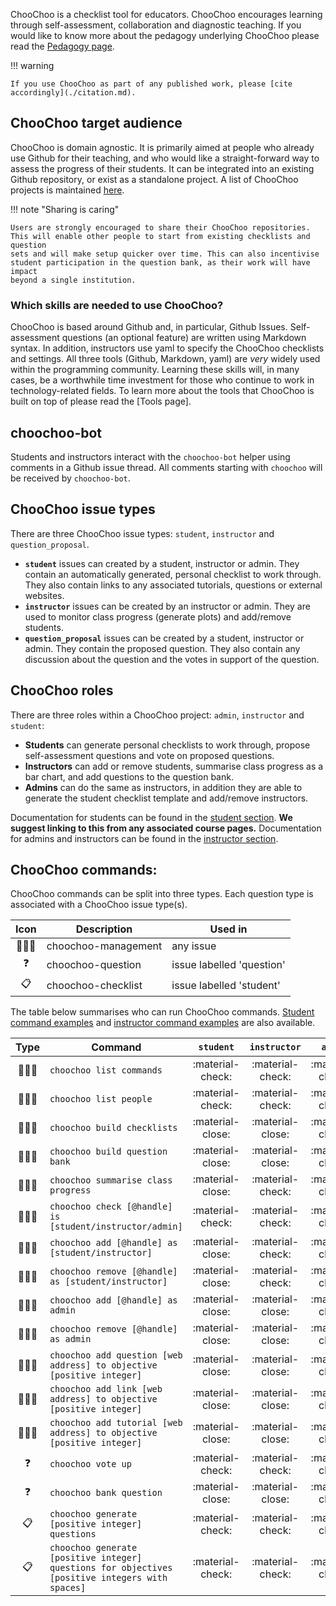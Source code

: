 ChooChoo is a checklist tool for educators. ChooChoo encourages learning through self-assessment, collaboration and diagnostic teaching. If you would like to know more about the pedagogy underlying ChooChoo please read the [Pedagogy page](./pedagogy.md).

!!! warning

    If you use ChooChoo as part of any published work, please [cite accordingly](./citation.md).

## ChooChoo target audience
ChooChoo is domain agnostic. It is primarily aimed at people who already use Github for their teaching, and who would like a straight-forward way to assess the progress of their students. It can be integrated into an existing Github repository, or exist as a standalone project. A list of ChooChoo projects is maintained [here](./projects.md).

!!! note "Sharing is caring"

    Users are strongly encouraged to share their ChooChoo repositories. This will enable other people to start from existing checklists and question 
    sets and will make setup quicker over time. This can also incentivise student participation in the question bank, as their work will have impact 
    beyond a single institution. 

### Which skills are needed to use ChooChoo?
ChooChoo is based around Github and, in particular, Github Issues. Self-assessment questions (an optional feature) are written using Markdown syntax. In addition, instructors use yaml to specify the ChooChoo checklists and settings. All three tools (Github, Markdown, yaml) are *very* widely used within the programming community. Learning these skills will, in many cases, be a worthwhile time investment for those who continue to work in technology-related fields. To learn more about the tools that ChooChoo is built on top of please read the [Tools page].

## choochoo-bot
Students and instructors interact with the `choochoo-bot` helper using comments in a Github issue thread. All comments starting with `choochoo` will be received by `choochoo-bot`. 

## ChooChoo issue types

There are three ChooChoo issue types: `student`, `instructor` and `question_proposal`. 

- **`student`** issues can created by a student, instructor or admin. They contain an automatically generated, personal checklist to work through. They also contain links to any associated tutorials, questions or external websites.
- **`instructor`** issues can be created by an instructor or admin. They are used to monitor class progress (generate plots) and add/remove students.
- **`question_proposal`** issues can be created by a student, instructor or admin. They contain the proposed question. They also contain any discussion about the question and the votes in support of the question.

## ChooChoo roles 
There are three roles within a ChooChoo project: `admin`, `instructor` and `student`:

- **Students** can generate personal checklists to work through, propose self-assessment questions and vote on proposed questions. 
- **Instructors** can add or remove students, summarise class progress as a bar chart, and add questions to the question bank. 
- **Admins** can do the same as instructors, in addition they are able to generate the student checklist template and add/remove instructors. 

Documentation for students can be found in the [student section](./students/). **We suggest linking to this from any associated course pages.** Documentation for admins and instructors can be found in the [instructor section](./instructors/).

## ChooChoo commands:
ChooChoo commands can be split into three types. Each question type is associated with a ChooChoo issue type(s).

| Icon | Description | Used in |
|:------:|-----------|---------|
👩🏾‍💻 | choochoo-management | any issue |
❓ | choochoo-question | issue labelled 'question' |
📋 | choochoo-checklist |issue labelled 'student'|

The table below summarises who can run ChooChoo commands. [Student command examples](./students/commands.md) and [instructor command examples](./instructors/commands.md) are also available.

| Type | Command | `student`  | `instructor`  | `admin`  | 
| :-----: | ------ | :----:  | :----:  | :----:  |
| 👩🏾‍💻 |`choochoo list commands` |:material-check: | :material-check: | :material-check: |
| 👩🏾‍💻  | `choochoo list people` |:material-check: | :material-check: | :material-check: |
| 👩🏾‍💻 |`choochoo build checklists` |:material-close: | :material-close: | :material-check: |
| 👩🏾‍💻 |`choochoo build question bank`| :material-close: | :material-close: | :material-check: |
| 👩🏾‍💻 |`choochoo summarise class progress` |:material-close: | :material-check: | :material-check: |
| 👩🏾‍💻  |`choochoo check [@handle] is [student/instructor/admin]` |:material-check: | :material-check: | :material-check: |
| 👩🏾‍💻 |`choochoo add [@handle] as [student/instructor]` |:material-close: | :material-check: | :material-check: |
| 👩🏾‍💻 |`choochoo remove [@handle] as [student/instructor]` |:material-close: | :material-check: | :material-check: |
| 👩🏾‍💻 |`choochoo add [@handle] as admin` |:material-close: | :material-close: | :material-check: |
| 👩🏾‍💻 |`choochoo remove [@handle] as admin` |:material-close: | :material-close: | :material-check: |
| 👩🏾‍💻 |`choochoo add question [web address] to objective [positive integer]` |:material-close: | :material-close: | :material-check: |
| 👩🏾‍💻 |`choochoo add link [web address] to objective [positive integer]` |:material-close: | :material-close: | :material-check: |
| 👩🏾‍💻 |`choochoo add tutorial [web address] to objective [positive integer]` |:material-close: | :material-close: | :material-check: |
| ❓ |`choochoo vote up`| :material-check: | :material-check: | :material-check: |
| ❓ |`choochoo bank question`| :material-close: | :material-close: | :material-check: |
| 📋 |`choochoo generate [positive integer] questions`|:material-check: | :material-check: | :material-check: |
| 📋 |`choochoo generate [positive integer] questions for objectives [positive integers with spaces]`|:material-check: | :material-check: | :material-check: |







